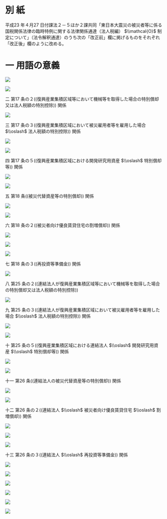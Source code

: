 # 別 紙

平成23 年４月27 日付課法２－５ほか２課共同「東日本大震災の被災者等に係る国税関係法律の臨時特例に関する法律関係通達（法人税編） $\\mathcal{O}$ 制定について」（法令解釈通達）のうち次の「改正前」欄に掲げるものをそれぞれ「改正後」欄のように改める。

# 一 用語の意義

![](https://www.nta.go.jp/tmp/947334f0-6a83-4612-811e-b88bdd29f903/images/ee552f77a173788bfda27878f8f2be65a36c8e95663b9dbe4ce033cf8bfd80d9.jpg)

![](https://www.nta.go.jp/tmp/947334f0-6a83-4612-811e-b88bdd29f903/images/5a40c0dd9d30a0c91e8e9d591cf7a09e643e22d5a14e0056e187453ce82230c7.jpg)

二 第17 条の２((復興産業集積区域等において機械等を取得した場合の特別償却又は法人税額の特別控除)) 関係

![](https://www.nta.go.jp/tmp/947334f0-6a83-4612-811e-b88bdd29f903/images/8c780a90c725cd3aa4a6ebc5422bb1b0ab2094ab1e246926be5282bf64e0d3f2.jpg)

三 第17 条の３((復興産業集積区域において被災雇用者等を雇用した場合 $\\oslash$ 法人税額の特別控除)) 関係

![](https://www.nta.go.jp/tmp/947334f0-6a83-4612-811e-b88bdd29f903/images/2b6f7c8ed3b1f73d08baac9c8c7ae4dc04edfbdda9d9bbef6e9748dbc24ace15.jpg)

![](https://www.nta.go.jp/tmp/947334f0-6a83-4612-811e-b88bdd29f903/images/b0a8501c2fb4c4fc1edb22927894090d5a6bee1eddddf4e87a6e5e6d8346a2f6.jpg)

四 第17 条の５((復興産業集積区域における開発研究用資産 $\\oslash$ 特別償却等)) 関係

![](https://www.nta.go.jp/tmp/947334f0-6a83-4612-811e-b88bdd29f903/images/542b9e42ed1da849e4166ee798b975e0ea7c3aa57ba18763696bebc2a4c4ffe7.jpg)

![](https://www.nta.go.jp/tmp/947334f0-6a83-4612-811e-b88bdd29f903/images/ed16451acde0b0af3f0ff037b9946320f1f39f7b760f74c29ec966cfb0d18e8e.jpg)

五 第18 条((被災代替資産等の特別償却)) 関係

![](https://www.nta.go.jp/tmp/947334f0-6a83-4612-811e-b88bdd29f903/images/6a09c75387a197ac8454462e31bf5ba854bd6839dd89b4070905cfedc537cce9.jpg)

![](https://www.nta.go.jp/tmp/947334f0-6a83-4612-811e-b88bdd29f903/images/1f4ffddc9e3b21f07105da2e1179f41078929f915d2a39682067188d58e27cf7.jpg)

六 第18 条の２((被災者向け優良賃貸住宅の割増償却)) 関係

![](https://www.nta.go.jp/tmp/947334f0-6a83-4612-811e-b88bdd29f903/images/b7951fdfbefa3f694413e9b91ae97225588fd2dbcabedf3e4fadd31f35fe7854.jpg)

![](https://www.nta.go.jp/tmp/947334f0-6a83-4612-811e-b88bdd29f903/images/4c80fc3cd9911ad2bc3ea67fe52b5336631d99f169ed4a375686a44abc1af8e7.jpg)

![](https://www.nta.go.jp/tmp/947334f0-6a83-4612-811e-b88bdd29f903/images/fe356e5658ad1589538e1a2d1aa5d1fbb2868185ef56de174ae1b2c9beabb42a.jpg)

七 第18 条の３((再投資等準備金)) 関係

![](https://www.nta.go.jp/tmp/947334f0-6a83-4612-811e-b88bdd29f903/images/38be17ca335d20bf3a7da693ca6d874a1c55475681bd9706ce94aa30d2b74b1d.jpg)

八 第25 条の２((連結法人が復興産業集積区域等において機械等を取得した場合の特別償却又は法人税額の特別控除))

![](https://www.nta.go.jp/tmp/947334f0-6a83-4612-811e-b88bdd29f903/images/c646e72156f327fea3d3a8027d4924f96b460eef807f3809d1ae84268a639c64.jpg)

九 第25 条の３((連結法人が復興産業集積区域において被災雇用者等を雇用した場合 $\\oslash$ 法人税額の特別控除)) 関係

![](https://www.nta.go.jp/tmp/947334f0-6a83-4612-811e-b88bdd29f903/images/023b4b37b0da7e15e31db31904ec11839e94e178320ee0f502cfa31e570ad5bb.jpg)

![](https://www.nta.go.jp/tmp/947334f0-6a83-4612-811e-b88bdd29f903/images/5531f2aec283ccbf3aa93e169c9594bb3d59fe17767be0ccebbf11ef27dd9f6f.jpg)

十 第25 条の５((復興産業集積区域における連結法人 $\\oslash$ 開発研究用資産 $\\oslash$ 特別償却等)) 関係

![](https://www.nta.go.jp/tmp/947334f0-6a83-4612-811e-b88bdd29f903/images/d1756764721299f71ae7fd37ff162a3ea6ef8bd975dc3e780b6c49c64e34d6b1.jpg)

![](https://www.nta.go.jp/tmp/947334f0-6a83-4612-811e-b88bdd29f903/images/dace51bc0ea4ca965c6789556a015938cf78cf8532557fe6c4792186d727c41d.jpg)

十一 第26 条((連結法人の被災代替資産等の特別償却)) 関係

![](https://www.nta.go.jp/tmp/947334f0-6a83-4612-811e-b88bdd29f903/images/9dce867919dc41f24c64dbcb76fd4b20284858349cca752b53a746525fd1c881.jpg)

![](https://www.nta.go.jp/tmp/947334f0-6a83-4612-811e-b88bdd29f903/images/2804963b339b50fb1043de438fc5d92109adddc8d95735ae058962f431d6b82f.jpg)

十二 第26 条の２((連結法人 $\\oslash$ 被災者向け優良賃貸住宅 $\\oslash$ 割増償却)) 関係

![](https://www.nta.go.jp/tmp/947334f0-6a83-4612-811e-b88bdd29f903/images/69219488cbfdee8b47430a35d7bbc1ae2bfd20bfcdd706d0cbbdbb8b63f2db97.jpg)

![](https://www.nta.go.jp/tmp/947334f0-6a83-4612-811e-b88bdd29f903/images/785532c7fdea7d5ea158f1fdd52ab34e94e1c52d68b516183c274c26b919b0dc.jpg)

![](https://www.nta.go.jp/tmp/947334f0-6a83-4612-811e-b88bdd29f903/images/89a5d9397643fc8db3dbfd9992c46996c4d59352947fce3cf6b5a46ebbd14f91.jpg)

十三 第26 条の３((連結法人 $\\oslash$ 再投資等準備金)) 関係

![](https://www.nta.go.jp/tmp/947334f0-6a83-4612-811e-b88bdd29f903/images/f7fdabd9bc77307fd547f9e647f77ccef2c62d52e8cdaebb50a37ba16a28b6c2.jpg)

![](https://www.nta.go.jp/tmp/947334f0-6a83-4612-811e-b88bdd29f903/images/c9a2773c5d90a16d81fc8e6dce5244440f47208dc4c34aba754cdb4ba65c09a9.jpg)

![](https://www.nta.go.jp/tmp/947334f0-6a83-4612-811e-b88bdd29f903/images/82ada2ab629a972921d7716522fb1320d26de48218f67b0d25d3d96c0792051d.jpg)

![](https://www.nta.go.jp/tmp/947334f0-6a83-4612-811e-b88bdd29f903/images/9f1f1e238d2c7369721a3f4bfbd35b727414ba119bc4d7402e9494e478aa6924.jpg)

![](https://www.nta.go.jp/tmp/947334f0-6a83-4612-811e-b88bdd29f903/images/e5bb88a0c7c277aa158d2bd9da1902956aacf38b4b485d3edf74a7a8c3e11710.jpg)

![](https://www.nta.go.jp/tmp/947334f0-6a83-4612-811e-b88bdd29f903/images/5962eff7e06d4678e431499524c69592c1f10440bade6e582f823d5ca165ebf7.jpg)